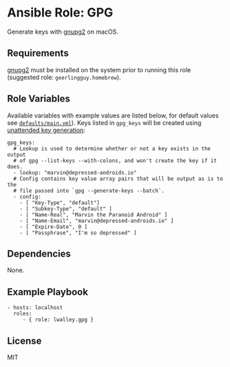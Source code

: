 # Ansible Role: GPG

Generate keys with [gnupg2][gnupg2] on macOS.

## Requirements

[gnupg2][gnupg2] must be installed on the system prior to running this role
(suggested role: `geerlingguy.homebrew`).

## Role Variables

Available variables with example values are listed below, for default values see
[`defaults/main.yml`](defaults/main.yml)). Keys listed in `gpg_keys` will be
created using [unattended key generation][gpg-unattended]:

    gpg_keys:
      # Lookup is used to determine whether or not a key exists in the output
      # of gpg --list-keys --with-colons, and won't create the key if it does.
      - lookup: "marvin@depressed-androids.io"
      # Config contains key value array pairs that will be output as is to the
      # file passed into `gpg --generate-keys --batch`.
      - config:
        - [ "Key-Type", "default"]
        - [ "Subkey-Type", "default" ]
        - [ "Name-Real", "Marvin the Paranoid Android" ]
        - [ "Name-Email", "marvin@depressed-androids.io" ]
        - [ "Expire-Date", 0 ]
        - [ "Passphrase", "I'm so depressed" ]

## Dependencies

None.

## Example Playbook

    - hosts: localhost
      roles:
         - { role: lwalley.gpg }

## License

MIT

[gnupg2]: https://gnupg.org
[gpg-unattended]: https://www.gnupg.org/documentation/manuals/gnupg/Unattended-GPG-key-generation.html
